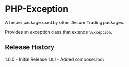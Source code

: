 # PHP-Exception

A helper package used by other Secure Trading packages.

Provides an exception class that extends `\Exception`.

## Release History

1.0.0 - Initial Release
1.0.1 - Added composer.lock